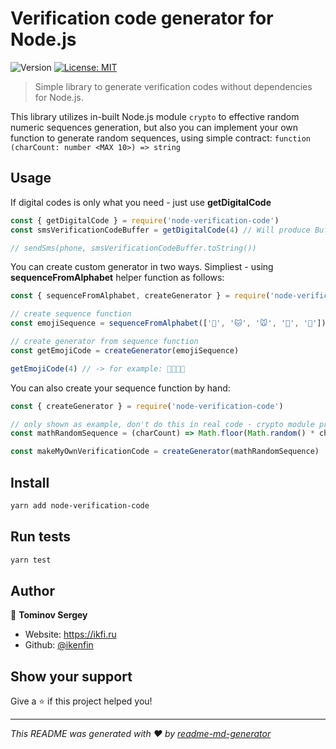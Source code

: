 # Verification code generator for Node.js
![Version](https://img.shields.io/badge/version-1.0.0-blue.svg?cacheSeconds=2592000)
[![License: MIT](https://img.shields.io/badge/License-MIT-yellow.svg)](#)

> Simple library to generate verification codes without dependencies for Node.js.

This library utilizes in-built Node.js module `crypto` to effective random numeric sequences generation, but also you can implement your own function to generate random sequences, using simple contract: `function (charCount: number <MAX 10>) => string`

## Usage

If digital codes is only what you need - just use **getDigitalCode**

```js
const { getDigitalCode } = require('node-verification-code')
const smsVerificationCodeBuffer = getDigitalCode(4) // Will produce Buffer contains 4 random digits

// sendSms(phone, smsVerificationCodeBuffer.toString())
```

You can create custom generator in two ways. Simpliest - using **sequenceFromAlphabet** helper function as follows:

```js
const { sequenceFromAlphabet, createGenerator } = require('node-verification-code')

// create sequence function
const emojiSequence = sequenceFromAlphabet(['🐶', '🐱', '🐭', '🐹', '🐰'])

// create generator from sequence function
const getEmojiCode = createGenerator(emojiSequence)

getEmojiCode(4) // -> for example: 🐹🐭🐹🐰
```

You can also create your sequence function by hand:

```js
const { createGenerator } = require('node-verification-code')

// only shown as example, don't do this in real code - crypto module produces better results
const mathRandomSequence = (charCount) => Math.floor(Math.random() * charCount)

const makeMyOwnVerificationCode = createGenerator(mathRandomSequence)
```



## Install

```sh
yarn add node-verification-code
```

## Run tests

```sh
yarn test
```

## Author

👤 **Tominov Sergey**

* Website: https://ikfi.ru
* Github: [@ikenfin](https://github.com/ikenfin)

## Show your support

Give a ⭐️ if this project helped you!


***
_This README was generated with ❤️ by [readme-md-generator](https://github.com/kefranabg/readme-md-generator)_